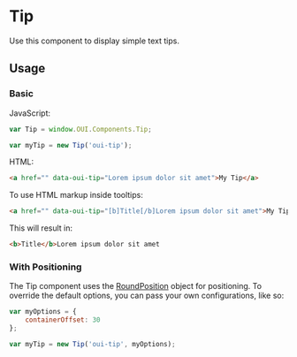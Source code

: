 # Tip
Use this component to display simple text tips.

## Usage

### Basic

JavaScript:
```JavaScript
var Tip = window.OUI.Components.Tip;

var myTip = new Tip('oui-tip');
```

HTML:
```HTML
<a href="" data-oui-tip="Lorem ipsum dolor sit amet">My Tip</a>
```

To use HTML markup inside tooltips:
```HTML
<a href="" data-oui-tip="[b]Title[/b]Lorem ipsum dolor sit amet">My Tip</a>
```
This will result in:
```HTML
<b>Title</b>Lorem ipsum dolor sit amet
```

### With Positioning
The Tip component uses the [RoundPosition](POS.md) object for positioning. To override the default options, you can pass your own configurations, like so:

```JavaScript
var myOptions = {
	containerOffset: 30
};

var myTip = new Tip('oui-tip', myOptions);
```